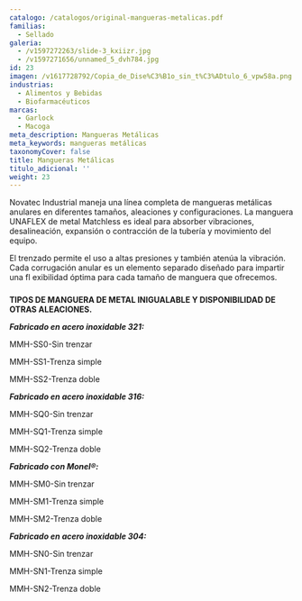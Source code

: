 ```yaml
---
catalogo: /catalogos/original-mangueras-metalicas.pdf
familias:
  - Sellado
galeria:
  - /v1597272263/slide-3_kxiizr.jpg
  - /v1597271656/unnamed_5_dvh784.jpg
id: 23
imagen: /v1617728792/Copia_de_Dise%C3%B1o_sin_t%C3%ADtulo_6_vpw58a.png
industrias:
  - Alimentos y Bebidas
  - Biofarmacéuticos
marcas:
  - Garlock
  - Macoga
meta_description: Mangueras Metálicas
meta_keywords: mangueras metálicas
taxonomyCover: false
title: Mangueras Metálicas
titulo_adicional: ''
weight: 23
---
```

Novatec Industrial maneja una línea completa de mangueras metálicas anulares en diferentes tamaños, aleaciones y configuraciones. La manguera UNAFLEX de metal Matchless es ideal para absorber vibraciones, desalineación, expansión o contracción de la tubería y movimiento del equipo.

El trenzado permite el uso a altas presiones y también atenúa la vibración. Cada corrugación anular es un elemento separado diseñado para impartir una fl exibilidad óptima para cada tamaño de manguera que ofrecemos.

###   
**TIPOS DE MANGUERA DE METAL INIGUALABLE Y DISPONIBILIDAD DE OTRAS ALEACIONES.**

**_Fabricado en acero inoxidable 321:_**

MMH-SS0-Sin trenzar

MMH-SS1-Trenza simple

MMH-SS2-Trenza doble

  
**_Fabricado en acero inoxidable 316:_**

MMH-SQ0-Sin trenzar 

MMH-SQ1-Trenza simple 

MMH-SQ2-Trenza doble

**_Fabricado con Monel®:_**

MMH-SM0-Sin trenzar

MMH-SM1-Trenza simple

MMH-SM2-Trenza doble

**_Fabricado en acero inoxidable 304:_**

MMH-SN0-Sin trenzar

MMH-SN1-Trenza simple

MMH-SN2-Trenza doble
